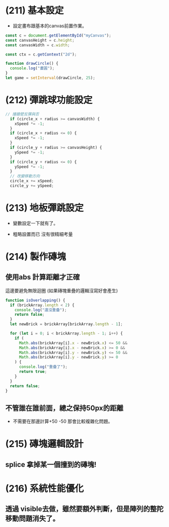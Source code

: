 # (211) 基本設定

- 設定畫布跟基本的canvas前置作業。

```js
const c = document.getElementById("myCanvas");
const canvasHeight = c.height;
const canvasWidth = c.width;

const ctx = c.getContext("2d");

function drawCircle() {
  console.log("畫圓");
}
let game = setInterval(drawCircle, 25);
```

# (212) 彈跳球功能設定

```js
// 撞牆壁反彈與否
  if (circle_x + radius >= canvasWidth) {
    xSpeed *= -1;
  }
  if (circle_x + radius <= 0) {
    xSpeed *= -1;
  }
  if (circle_y + radius >= canvasHeight) {
    ySpeed *= -1;
  }
  if (circle_y + radius <= 0) {
    ySpeed *= -1;
  }
  // 改變移動方向
  circle_x += xSpeed;
  circle_y += ySpeed;
```

# (213) 地板彈跳設定

- 變數設定一下就有了。

- 粗略設置而已 沒有很精細考量

# (214) 製作磚塊

## 使用abs 計算距離才正確

這邊要避免無限迴圈 (如果磚塊重疊的邏輯沒寫好會產生)

```js
function isOverlapping() {
  if (brickArray.length < 2) {
    console.log("還沒重疊");
    return false;
  }
  let newBrick = brickArray[brickArray.length - 1];

  for (let i = 0; i < brickArray.length - 1; i++) {
    if (
      Math.abs(brickArray[i].x - newBrick.x) <= 50 &&
      Math.abs(brickArray[i].x - newBrick.x) >= 0 &&
      Math.abs(brickArray[i].y - newBrick.y) <= 50 &&
      Math.abs(brickArray[i].y - newBrick.y) >= 0
    ) {
      console.log("重疊了");
      return true;
    }
  }
  return false;
} 
```

## 不管誰在誰前面，總之保持50px的距離

- 不需要在那邊計算+50 -50 那會比較複雜化問題。

# (215) 磚塊邏輯設計

## splice 拿掉某一個撞到的磚塊!

# (216) 系統性能優化

## 透過 visible去做，雖然要額外判斷，但是陣列的整陀移動問題消失了。
